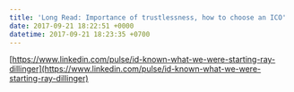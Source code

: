 ```yaml
---
title: 'Long Read: Importance of trustlessness, how to choose an ICO'
date: 2017-09-21 18:22:51 +0000
datetime: 2017-09-21 18:23:35 +0700
---
```



[https://www.linkedin.com/pulse/id-known-what-we-were-starting-ray-dillinger](https://www.linkedin.com/pulse/id-known-what-we-were-starting-ray-dillinger)